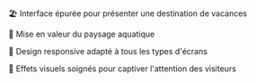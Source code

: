 🏖️ Interface épurée pour présenter une destination de vacances

🌊 Mise en valeur du paysage aquatique

📱 Design responsive adapté à tous les types d'écrans

🎨 Effets visuels soignés pour captiver l'attention des visiteurs
